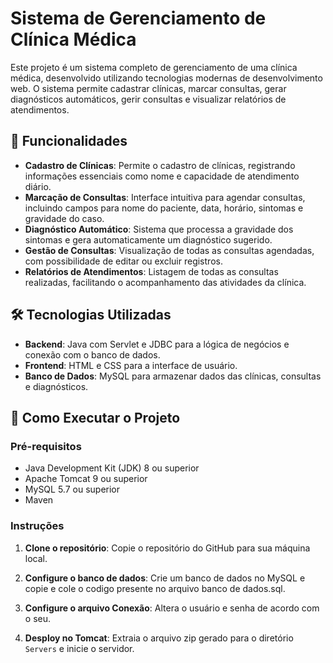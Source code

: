 # Sistema de Gerenciamento de Clínica Médica

Este projeto é um sistema completo de gerenciamento de uma clínica médica, desenvolvido utilizando tecnologias modernas de desenvolvimento web. O sistema permite cadastrar clínicas, marcar consultas, gerar diagnósticos automáticos, gerir consultas e visualizar relatórios de atendimentos.

## 🚀 Funcionalidades

- **Cadastro de Clínicas**: Permite o cadastro de clínicas, registrando informações essenciais como nome e capacidade de atendimento diário.
- **Marcação de Consultas**: Interface intuitiva para agendar consultas, incluindo campos para nome do paciente, data, horário, sintomas e gravidade do caso.
- **Diagnóstico Automático**: Sistema que processa a gravidade dos sintomas e gera automaticamente um diagnóstico sugerido.
- **Gestão de Consultas**: Visualização de todas as consultas agendadas, com possibilidade de editar ou excluir registros.
- **Relatórios de Atendimentos**: Listagem de todas as consultas realizadas, facilitando o acompanhamento das atividades da clínica.

## 🛠️ Tecnologias Utilizadas

- **Backend**: Java com Servlet e JDBC para a lógica de negócios e conexão com o banco de dados.
- **Frontend**: HTML e CSS para a interface de usuário.
- **Banco de Dados**: MySQL para armazenar dados das clínicas, consultas e diagnósticos.


## 🚀 Como Executar o Projeto

### Pré-requisitos

- Java Development Kit (JDK) 8 ou superior
- Apache Tomcat 9 ou superior
- MySQL 5.7 ou superior
- Maven


### Instruções

1. **Clone o repositório**: Copie o repositório do GitHub para sua máquina local.
2. **Configure o banco de dados**: Crie um banco de dados no MySQL e copie e cole o codigo presente no arquivo banco de dados.sql.
3. **Configure o arquivo Conexão**: Altera o usuário e senha de acordo com o seu.

5. **Desploy no Tomcat**: Extraia o arquivo zip gerado para o diretório `Servers` e inicie o servidor.



